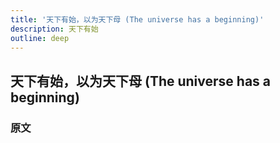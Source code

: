 ```yaml
---
title: '天下有始，以为天下母 (The universe has a beginning)'
description: 天下有始
outline: deep
---
```


## 天下有始，以为天下母 (The universe has a beginning)

### 原文

